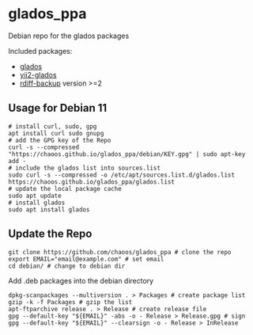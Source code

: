 # glados_ppa
Debian repo for the glados packages

Included packages:

- [glados](https://github.com/Lernstick/glados)
- [yii2-glados](https://github.com/chaoos/yii2-glados)
- [rdiff-backup](https://packages.debian.org/bullseye/rdiff-backup) version >=2

## Usage for Debian 11

    # install curl, sudo, gpg
    apt install curl sudo gnupg
    # add the GPG key of the Repo
    curl -s --compressed "https://chaoos.github.io/glados_ppa/debian/KEY.gpg" | sudo apt-key add -
    # include the glados list into sources.list
    sudo curl -s --compressed -o /etc/apt/sources.list.d/glados.list https://chaoos.github.io/glados_ppa/glados.list
    # update the local package cache
    sudo apt update
    # install glados
    sudo apt install glados

## Update the Repo

    git clone https://github.com/chaoos/glados_ppa # clone the repo
    export EMAIL="email@example.com" # set email
    cd debian/ # change to debian dir

Add .deb packages into the debian directory

    dpkg-scanpackages --multiversion . > Packages # create package list
    gzip -k -f Packages # gzip the list
    apt-ftparchive release . > Release # create release file
    gpg --default-key "${EMAIL}" -abs -o - Release > Release.gpg # sign
    gpg --default-key "${EMAIL}" --clearsign -o - Release > InRelease
    


